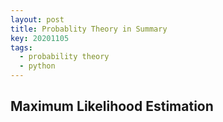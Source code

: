 ```yaml
---
layout: post
title: Probablity Theory in Summary
key: 20201105
tags:
  - probability theory
  - python
---
```


## Maximum Likelihood Estimation




